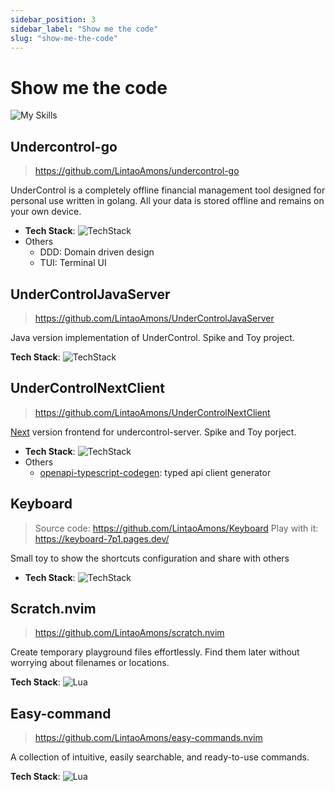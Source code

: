 ```yaml
---
sidebar_position: 3
sidebar_label: "Show me the code"
slug: "show-me-the-code"
---
```


# Show me the code

![My Skills](https://skillicons.dev/icons?i=java,kotlin,spring,vim,kubernetes,docker,aws,bash,python,lua,go,js,ts,react,html,css,jenkins,postgres,mysql,mongodb)

## Undercontrol-go

> https://github.com/LintaoAmons/undercontrol-go

UnderControl is a completely offline financial management tool designed for personal use written in golang. All your data is stored offline and remains on your own device.

- **Tech Stack**: ![TechStack](https://skillicons.dev/icons?i=go,sqlite,docker)
- Others
  - DDD: Domain driven design
  - TUI: Terminal UI

## UnderControlJavaServer

> https://github.com/LintaoAmons/UnderControlJavaServer

Java version implementation of UnderControl. Spike and Toy project.

**Tech Stack**: ![TechStack](https://skillicons.dev/icons?i=kotlin,java,maven,postgres,jenkins,docker,mongodb)

## UnderControlNextClient

> https://github.com/LintaoAmons/UnderControlNextClient

[Next](https://nextjs.org/) version frontend for undercontrol-server. Spike and Toy porject.

- **Tech Stack**: ![TechStack](https://skillicons.dev/icons?i=typescript,react,tailwindcss)
- Others
  - [openapi-typescript-codegen](https://github.com/ferdikoomen/openapi-typescript-codegen): typed api client generator

## Keyboard

> Source code: https://github.com/LintaoAmons/Keyboard
> Play with it: https://keyboard-7p1.pages.dev/

Small toy to show the shortcuts configuration and share with others

- **Tech Stack**: ![TechStack](https://skillicons.dev/icons?i=typescript,react)


## Scratch.nvim

> https://github.com/LintaoAmons/scratch.nvim

Create temporary playground files effortlessly. Find them later without worrying about filenames or locations.

**Tech Stack**: ![Lua](https://skillicons.dev/icons?i=lua)

## Easy-command

> https://github.com/LintaoAmons/easy-commands.nvim

A collection of intuitive, easily searchable, and ready-to-use commands.

**Tech Stack**: ![Lua](https://skillicons.dev/icons?i=lua)

